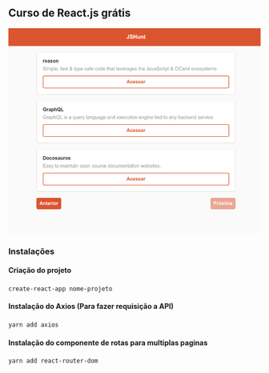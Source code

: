 ## Curso de React.js grátis

![Imagem](image.png)

### Instalações
#### Criação do projeto
`create-react-app nome-projeto`

#### Instalação do Axios (Para fazer requisição a API)
`yarn add axios`

#### Instalação do componente de rotas para multiplas paginas
`yarn add react-router-dom`